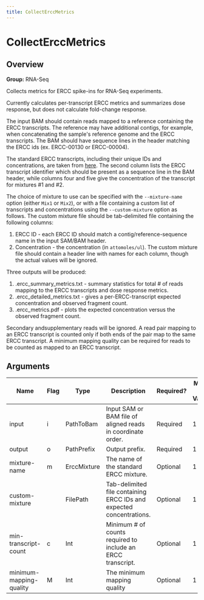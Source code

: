```yaml
---
title: CollectErccMetrics
---
```


# CollectErccMetrics

## Overview
**Group:** RNA-Seq

Collects metrics for ERCC spike-ins for RNA-Seq experiments.

Currently calculates per-transcript ERCC metrics and summarizes dose response, but does not calculate fold-change
response.

The input BAM should contain reads mapped to a reference containing the ERCC transcripts.  The reference may have
additional contigs, for example, when concatenating the sample's reference genome and the ERCC transcripts.  The
BAM should have sequence lines in the header matching the ERCC ids (ex. ERCC-00130 or ERCC-00004).

The standard ERCC transcripts, including their unique IDs and concentrations, are taken from
[here](https://assets.thermofisher.com/TFS-Assets/LSG/manuals/cms_095046.txt).  The second column lists the ERCC
transcript identifier which should be present as a sequence line in the BAM header, while columns four and five
give the concentration of the transcript for mixtures #1 and #2.

The choice of mixture to use can be specified with the `--mixture-name` option (either `Mix1` or `Mix2`), or with
a file containing a custom list of transcripts and concentrations using the `--custom-mixture` option as follows.
The custom mixture file should be tab-delimited file containing the following columns:
  1. ERCC ID - each ERCC ID should match a contig/reference-sequence name in the input SAM/BAM header.
  2. Concentration - the concentration (in `attomoles/ul`).
The custom mixture file should contain a header line with names for each column, though the actual values will be ignored.

Three outputs will be produced:
  1. <output>.ercc_summary_metrics.txt - summary statistics for total # of reads mapping to the ERCC transcripts and dose
                                response metrics.
  2. <output>.ercc_detailed_metrics.txt - gives a per-ERCC-transcript expected concentration and observed fragment count.
  3. <output>.ercc_metrics.pdf - plots the expected concentration versus the observed fragment count.

Secondary andsupplementary reads will be ignored.  A read pair mapping to an ERCC transcript is counted only if both
ends of the pair map to the same ERCC transcript.  A minimum mapping quality can be required for reads to be
counted as mapped to an ERCC transcript.

## Arguments

|Name|Flag|Type|Description|Required?|Max # of Values|Default Value(s)|
|----|----|----|-----------|---------|---------------|----------------|
|input|i|PathToBam|Input SAM or BAM file of aligned reads in coordinate order.|Required|1||
|output|o|PathPrefix|Output prefix.|Required|1||
|mixture-name|m|ErccMixture|The name of the standard ERCC mixture.|Optional|1||
|custom-mixture||FilePath|Tab-delimited file containing ERCC IDs and expected concentrations.|Optional|1||
|min-transcript-count|c|Int|Minimum # of counts required to include an ERCC transcript.|Optional|1|3|
|minimum-mapping-quality|M|Int|The minimum mapping quality|Optional|1|10|

